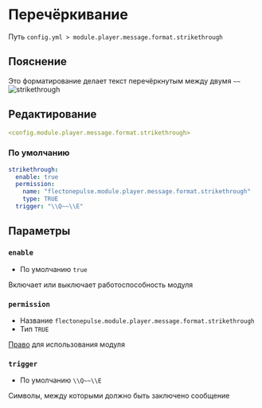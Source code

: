 # Перечёркивание
Путь `config.yml > module.player.message.format.strikethrough`

## Пояснение
Это форматирование делает текст перечёркнутым между двумя `~~`
![strikethrough](/strikethrough.png)

## Редактирование
```yaml
<config.module.player.message.format.strikethrough>
```

### По умолчанию
```yaml
strikethrough:
  enable: true
  permission:
    name: "flectonepulse.module.player.message.format.strikethrough"
    type: TRUE
  trigger: "\\Q~~\\E"
```

## Параметры

### `enable`
- По умолчанию `true`

Включает или выключает работоспособность модуля

### `permission`
- Название `flectonepulse.module.player.message.format.strikethrough`
- Тип `TRUE`

[Право](/ru/config/module/#пояснение) для использования модуля

### `trigger`
- По умолчанию `\\Q~~\\E`

Символы, между которыми должно быть заключено сообщение